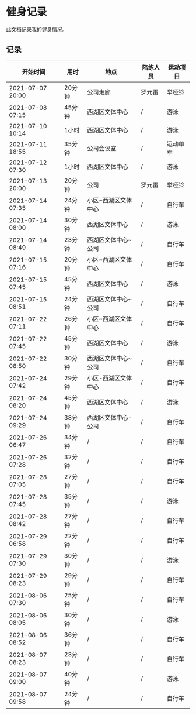 # 健身记录

此文档记录我的健身情况。

## 记录

| 开始时间 | 用时 | 地点 | 陪练人员 | 运动项目 |
| - | -  | - | - | - |
| 2021-07-07 20:00 | 20分钟 | 公司走廊 | 罗元雷 | 举哑铃 |
| 2021-07-08 07:15 | 45分钟 | 西湖区文体中心 | / | 游泳 |
| 2021-07-10 10:14 | 1小时 | 西湖区文体中心 | / | 游泳 |
| 2021-07-11 18:55 | 35分钟 | 公司会议室 | / | 运动单车 |
| 2021-07-12 07:30 | 1小时 | 西湖区文体中心 | / | 游泳 |
| 2021-07-13 20:00 | 20分钟 | 公司 | 罗元雷 | 举哑铃 |
| 2021-07-14 07:35 | 24分钟 | 小区~西湖区文体中心 | / | 自行车 |
| 2021-07-14 08:00 | 30分钟 | 西湖区文体中心 | / | 游泳 |
| 2021-07-14 08:49 | 23分钟 | 西湖区文体中心~公司 | / | 自行车 |
| 2021-07-15 07:16 | 20分钟 | 小区~西湖区文体中心 | / | 自行车 |
| 2021-07-15 07:45 | 45分钟 | 西湖区文体中心 | / | 游泳 |
| 2021-07-15 08:51 | 24分钟 | 西湖区文体中心~公司 | / | 自行车 |
| 2021-07-22 07:11 | 26分钟 | 小区~西湖区文体中心 | / | 自行车 |
| 2021-07-22 07:45 | 45分钟 | 西湖区文体中心 | / | 游泳 |
| 2021-07-22 08:50 | 30分钟 | 西湖区文体中心~公司 | / | 自行车 |
| 2021-07-24 07:42 | 29分钟 | 小区-西湖区文体中心 | / | 自行车 |
| 2021-07-24 08:20 | 45分钟 | 西湖区文体中心 | / | 游泳 |
| 2021-07-24 09:29 | 38分钟 | 西湖区文体中心-公司 | / | 自行车 |
| 2021-07-26 06:47 | 34分钟 | / | / | 自行车 |
| 2021-07-26 07:28 | 32分钟 | / | / | 自行车 |
| 2021-07-28 07:05 | 27分钟 | / | / | 自行车 |
| 2021-07-28 07:45 | 35分钟 | / | / | 游泳 |
| 2021-07-28 08:42 | 27分钟 | / | / | 自行车 |
| 2021-07-29 06:58 | 22分钟 | / | / | 自行车 |
| 2021-07-29 07:30 | 30分钟 | / | / | 游泳 |
| 2021-07-29 08:23 | 29分钟 | / | / | 自行车 |
| 2021-08-06 07:30 | 25分钟 | / | / | 自行车 |
| 2021-08-06 08:05 | 30分钟 | / | / | 游泳 |
| 2021-08-06 08:52 | 36分钟 | / | / | 自行车 |
| 2021-08-07 08:23 | 23分钟 | / | / | 自行车 |
| 2021-08-07 09:00 | 40分钟 | / | / | 游泳 |
| 2021-08-07 09:58 | 24分钟 | / | / | 自行车 |
